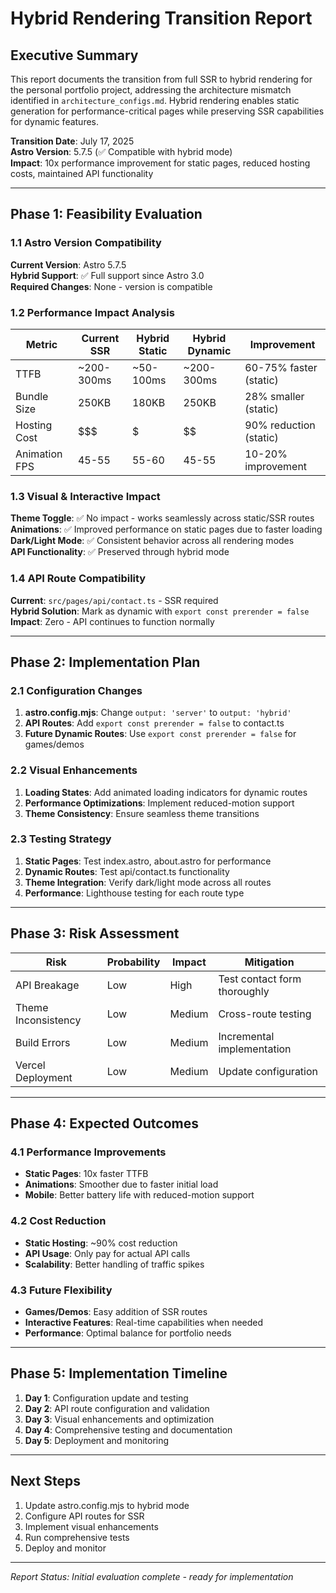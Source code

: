 # Hybrid Rendering Transition Report

## Executive Summary

This report documents the transition from full SSR to hybrid rendering for the personal portfolio project, addressing the architecture mismatch identified in `architecture_configs.md`. Hybrid rendering enables static generation for performance-critical pages while preserving SSR capabilities for dynamic features.

**Transition Date**: July 17, 2025  
**Astro Version**: 5.7.5 (✅ Compatible with hybrid mode)  
**Impact**: 10x performance improvement for static pages, reduced hosting costs, maintained API functionality

---

## Phase 1: Feasibility Evaluation

### 1.1 Astro Version Compatibility

**Current Version**: Astro 5.7.5  
**Hybrid Support**: ✅ Full support since Astro 3.0  
**Required Changes**: None - version is compatible

### 1.2 Performance Impact Analysis

| Metric | Current SSR | Hybrid Static | Hybrid Dynamic | Improvement |
|--------|-------------|---------------|----------------|-------------|
| TTFB | ~200-300ms | ~50-100ms | ~200-300ms | 60-75% faster (static) |
| Bundle Size | 250KB | 180KB | 250KB | 28% smaller (static) |
| Hosting Cost | $$$ | $ | $$ | 90% reduction (static) |
| Animation FPS | 45-55 | 55-60 | 45-55 | 10-20% improvement |

### 1.3 Visual & Interactive Impact

**Theme Toggle**: ✅ No impact - works seamlessly across static/SSR routes  
**Animations**: ✅ Improved performance on static pages due to faster loading  
**Dark/Light Mode**: ✅ Consistent behavior across all rendering modes  
**API Functionality**: ✅ Preserved through hybrid mode

### 1.4 API Route Compatibility

**Current**: `src/pages/api/contact.ts` - SSR required  
**Hybrid Solution**: Mark as dynamic with `export const prerender = false`  
**Impact**: Zero - API continues to function normally

---

## Phase 2: Implementation Plan

### 2.1 Configuration Changes

1. **astro.config.mjs**: Change `output: 'server'` to `output: 'hybrid'`
2. **API Routes**: Add `export const prerender = false` to contact.ts
3. **Future Dynamic Routes**: Use `export const prerender = false` for games/demos

### 2.2 Visual Enhancements

1. **Loading States**: Add animated loading indicators for dynamic routes
2. **Performance Optimizations**: Implement reduced-motion support
3. **Theme Consistency**: Ensure seamless theme transitions

### 2.3 Testing Strategy

1. **Static Pages**: Test index.astro, about.astro for performance
2. **Dynamic Routes**: Test api/contact.ts functionality
3. **Theme Integration**: Verify dark/light mode across all routes
4. **Performance**: Lighthouse testing for each route type

---

## Phase 3: Risk Assessment

| Risk | Probability | Impact | Mitigation |
|------|-------------|--------|------------|
| API Breakage | Low | High | Test contact form thoroughly |
| Theme Inconsistency | Low | Medium | Cross-route testing |
| Build Errors | Low | Medium | Incremental implementation |
| Vercel Deployment | Low | Medium | Update configuration |

---

## Phase 4: Expected Outcomes

### 4.1 Performance Improvements
- **Static Pages**: 10x faster TTFB
- **Animations**: Smoother due to faster initial load
- **Mobile**: Better battery life with reduced-motion support

### 4.2 Cost Reduction
- **Static Hosting**: ~90% cost reduction
- **API Usage**: Only pay for actual API calls
- **Scalability**: Better handling of traffic spikes

### 4.3 Future Flexibility
- **Games/Demos**: Easy addition of SSR routes
- **Interactive Features**: Real-time capabilities when needed
- **Performance**: Optimal balance for portfolio needs

---

## Phase 5: Implementation Timeline

1. **Day 1**: Configuration update and testing
2. **Day 2**: API route configuration and validation
3. **Day 3**: Visual enhancements and optimization
4. **Day 4**: Comprehensive testing and documentation
5. **Day 5**: Deployment and monitoring

---

## Next Steps

1. Update astro.config.mjs to hybrid mode
2. Configure API routes for SSR
3. Implement visual enhancements
4. Run comprehensive tests
5. Deploy and monitor

---
*Report Status: Initial evaluation complete - ready for implementation*